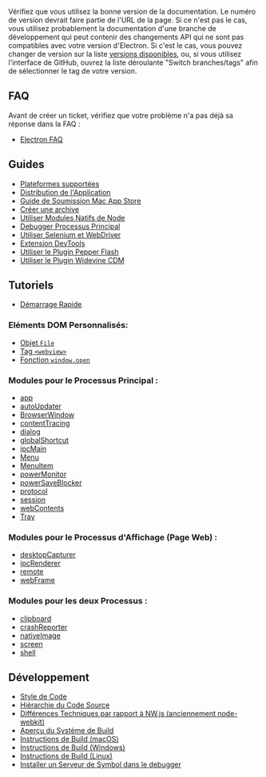 Vérifiez que vous utilisez la bonne version de la documentation.
Le numéro de version devrait faire partie de l'URL de la page.
Si ce n'est pas le cas, vous utilisez probablement la documentation d'une
branche de développement qui peut contenir des changements API qui ne sont pas
compatibles avec votre version d'Electron. Si c'est le cas, vous pouvez changer
de version sur la liste [versions disponibles](http://electron.atom.io/docs/),
ou, si vous utilisez l'interface de GitHub, ouvrez la liste déroulante "Switch
branches/tags" afin de sélectionner le tag de votre version.

## FAQ

Avant de créer un ticket, vérifiez que votre problème n'a pas déjà sa réponse
dans la FAQ :

* [Electron FAQ](faq/electron-faq.md)

## Guides

* [Plateformes supportées](tutorial/supported-platforms.md)
* [Distribution de l'Application](tutorial/application-distribution.md)
* [Guide de Soumission Mac App Store](tutorial/mac-app-store-submission-guide.md)
* [Créer une archive](tutorial/application-packaging.md)
* [Utiliser Modules Natifs de Node](tutorial/using-native-node-modules.md)
* [Debugger Processus Principal](tutorial/debugging-main-process.md)
* [Utiliser Selenium et WebDriver](tutorial/using-selenium-and-webdriver.md)
* [Extension DevTools](tutorial/devtools-extension.md)
* [Utiliser le Plugin Pepper Flash](tutorial/using-pepper-flash-plugin.md)
* [Utiliser le Plugin Widevine CDM](tutorial/using-widevine-cdm-plugin.md)

## Tutoriels

* [Démarrage Rapide](tutorial/quick-start.md)


### Eléments DOM Personnalisés:

* [Objet `File`](api/file-object.md)
* [Tag `<webview>`](api/webview-tag.md)
* [Fonction `window.open`](api/window-open.md)

### Modules pour le Processus Principal :

* [app](api/app.md)
* [autoUpdater](api/auto-updater.md)
* [BrowserWindow](api/browser-window.md)
* [contentTracing](api/content-tracing.md)
* [dialog](api/dialog.md)
* [globalShortcut](api/global-shortcut.md)
* [ipcMain](api/ipc-main.md)
* [Menu](api/menu.md)
* [MenuItem](api/menu-item.md)
* [powerMonitor](api/power-monitor.md)
* [powerSaveBlocker](api/power-save-blocker.md)
* [protocol](api/protocol.md)
* [session](api/session.md)
* [webContents](api/web-contents.md)
* [Tray](api/tray.md)

### Modules pour le Processus d'Affichage (Page Web) :

* [desktopCapturer](api/desktop-capturer.md)
* [ipcRenderer](api/ipc-renderer.md)
* [remote](api/remote.md)
* [webFrame](api/web-frame.md)

### Modules pour les deux Processus :

* [clipboard](api/clipboard.md)
* [crashReporter](api/crash-reporter.md)
* [nativeImage](api/native-image.md)
* [screen](api/screen.md)
* [shell](api/shell.md)

## Développement

* [Style de Code](development/coding-style.md)
* [Hiérarchie du Code Source](development/source-code-directory-structure.md)
* [Différences Techniques par rapport à NW.js (anciennement node-webkit)](development/atom-shell-vs-node-webkit.md)
* [Aperçu du Système de Build](development/build-system-overview.md)
* [Instructions de Build (macOS)](development/build-instructions-osx.md)
* [Instructions de Build (Windows)](development/build-instructions-windows.md)
* [Instructions de Build (Linux)](development/build-instructions-linux.md)
* [Installer un Serveur de Symbol dans le debugger](development/setting-up-symbol-server.md)
